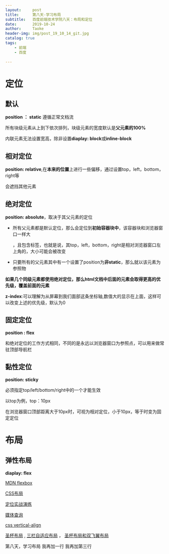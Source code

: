 ```yaml
---
layout:     post
title:      第八天-学习布局
subtitle:   百度前端技术学院八天：布局和定位
date:       2019-10-24
author:     Taoke
header-img: img/post_19_10_14_git.jpg
catalog: true
tags:
    - 前端
    - 百度
    
---
```


# 定位

## 默认

**position ： static** 遵循正常文档流

所有块级元素从上到下依次排列，块级元素的宽度默认是**父元素的100%**

内联元素无法设置宽高，除非设置**diaplay: block**或**inline-block**  

## 相对定位

**position: relative**,在**本来的位置**上进行一些偏移，通过设置top，left，bottom，right等

会遮挡其他元素

## 绝对定位

**position: absolute**，取决于其父元素的定位

- 所有父元素都是默认定位，那么会定位到**初始容器块中**，该容器块和浏览器窗口一样大

  ，且包含<html>标签，也就是说，其top，left，bottom，right是相对浏览器窗口左上角的，大小可能会被改变

- 只要所有的父元素其中有一个设置了position为**非static**，那么就以该元素为参照物

**如果几个同级元素都使用绝对定位，那么html文档中后面的元素会取得更高的优先级，覆盖前面的元素**

**z-index**:可以理解为从屏幕到我们面部这条坐标轴,数值大的显示在上面，这样可以改变上述的优先级，默认为0

## **固定定位**

**position : flex**

和绝对定位的工作方式相同，不同的是永远以浏览器窗口为参照点，可以用来做常驻顶部导航栏

## 黏性定位

**position: sticky**

必须指定top/left/bottom/right中的一个才能生效

以top为例，top：10px

在浏览器窗口顶部距离大于10px时，可视为相对定位，小于10px，等于时变为固定定位

# 布局

## 弹性布局

**diaplay: flex**

[MDN flexbox](https://developer.mozilla.org/zh-CN/docs/Learn/CSS/CSS_layout/Flexbox)

[CSS布局](http://zh.learnlayout.com/)

[定位实战演练](https://developer.mozilla.org/zh-CN/docs/Learn/CSS/CSS_layout/Practical_positioning_examples)

[媒体查询](https://developer.mozilla.org/en-US/docs/Web/CSS/Media_Queries/Using_media_queries)

[css vertical-align](https://blog.csdn.net/qiao13633426513/article/details/85288106)

[圣杯布局](https://alistapart.com/article/holygrail/)   ,   [三栏自适应布局](http://www.zhangxinxu.com/wordpress/2009/11/%E6%88%91%E7%86%9F%E7%9F%A5%E7%9A%84%E4%B8%89%E7%A7%8D%E4%B8%89%E6%A0%8F%E7%BD%91%E9%A1%B5%E5%AE%BD%E5%BA%A6%E8%87%AA%E9%80%82%E5%BA%94%E5%B8%83%E5%B1%80%E6%96%B9%E6%B3%95/)   ， [圣杯布局和双飞翼布局](https://www.cnblogs.com/Trista-l/p/6821664.html)

第八天，学习布局
我再加一行
我再加第三行
